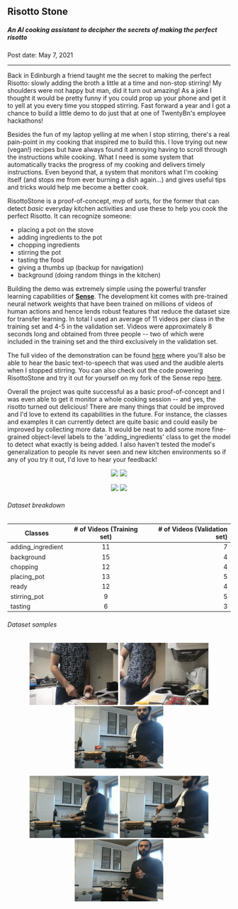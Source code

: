## Risotto Stone

##### An AI cooking assistant to decipher the secrets of making the perfect risotto

Post date: May 7, 2021


---

Back in Edinburgh a friend taught me the secret to making the perfect Risotto: slowly adding the broth a little
at a time and non-stop stirring! My shoulders were not happy but man, did it turn out amazing! As a joke I thought it
would be pretty funny if you could prop up your phone and get it to yell at you every time you stopped stirring. Fast 
forward a year and I got a chance to build a little demo to do just that at one of TwentyBn's employee hackathons!

Besides the fun of my laptop yelling at me when I stop stirring, there's a real pain-point in my cooking that inspired 
me to build this. I love trying out new (vegan!) recipes but have always found it annoying having to scroll through
the instructions while cooking. What I need is some system that automatically tracks the progress of my cooking and 
delivers timely instructions. Even beyond that, a system that monitors what I'm cooking itself (and stops me from ever
burning a dish again...) and gives useful tips and tricks would help me become a better cook. 

RisottoStone is a proof-of-concept, mvp of sorts, for the former that can detect *basic* everyday kitchen activities 
and use these to help you cook the perfect Risotto. It can recognize someone:
- placing a pot on the stove
- adding ingredients to the pot
- chopping ingredients
- stirring the pot
- tasting the food
- giving a thumbs up (backup for navigation)
- background (doing random things in the kitchen)

Building the demo was extremely simple using the powerful transfer learning capabilities of **[Sense](https://github.com/TwentyBN/sense)**.
The development kit comes with pre-trained neural network weights that have been trained on millions of videos of
human actions and hence lends robust features that reduce the dataset size for transfer learning. In total I used 
an average of 11 videos per class in the training set and 4-5 in the validation set. Videos were approximately 8
seconds long and obtained from three people -- two of which were included in the training set and the third exclusively
in the validation set. 

The full video of the demonstration can be found [here](https://drive.google.com/file/d/1GzO_z5SY3D0t3yKOY7mwxREWjGxr9Mbi/view?usp=sharing) where you'll also be able to hear the basic text-to-speech 
that was used and the audible alerts when I stopped stirring. You can also check out the code powering RisottoStone 
and try it out for yourself on my fork of the Sense repo [here](https://github.com/sunny-panchal/sense). 

Overall the project was quite successful as a basic proof-of-concept and I was even able to get it monitor a whole 
cooking session -- and yes, the risotto turned out delicious! There are many things that could be improved and I'd love 
to extend its capabilities in the future. For instance, the classes and examples it can currently detect are quite basic 
and could easily be improved by collecting more data. It would be neat to add some more fine-grained object-level
labels to the 'adding_ingredients' class to get the model to detect what exactly is being added. I also haven't tested
the model's generalization to people its never seen and new kitchen environments so if any of you try it out, I'd love 
to hear your feedback!

<p align="center">
    <img src="https://raw.githubusercontent.com/sunny-panchal/sense/master/docs/gifs/chopping_garlic.gif" 
width="400px">
    <img src="https://raw.githubusercontent.com/sunny-panchal/sense/master/docs/gifs/keep_stirring_1.gif" width="400px">
</p>

<p align="center">
    <img src="https://raw.githubusercontent.com/sunny-panchal/sense/master/docs/gifs/chilli_to_pot.gif" 
width="400px">
    <img src="https://raw.githubusercontent.com/sunny-panchal/sense/master/docs/gifs/add_rice.gif" width="400px">
</p>

###### Dataset breakdown
| Classes           | # of Videos (Training set)  | # of Videos (Validation set)  | 
| ----------------- |:--------------------:| -------------------------:|
| adding_ingredient | 11                   | 7                         |
| background        | 15                   | 4                         |
| chopping          | 12                   | 4                         | 
| placing_pot       | 13                   | 5                         |
| ready             | 12                   | 4                         |
| stirring_pot      |  9                   | 5                         |
| tasting           |  6                   | 3                         |


###### Dataset samples
<p align="center">
    <img src="/gifs/risotto_stone/chop.gif" width="200px" height="140px">
    <img src="/gifs/risotto_stone/placing_pot.gif" width="200px" height="140px">
    <img src="/gifs/risotto_stone/tasting.gif" width="200px" height="140px">
</p>

<p align="center">
    <img src="/gifs/risotto_stone/adding_ingredient.gif" width="200px" height="140px">
    <img src="/gifs/risotto_stone/stirring.gif" width="200px" height="140px">
    <img src="/gifs/risotto_stone/ready.gif" width="200px" height="140px">
</p>
